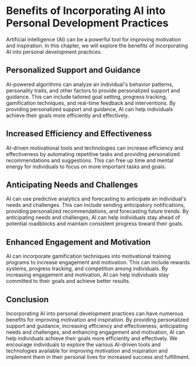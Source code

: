 Benefits of Incorporating AI into Personal Development Practices
==============================================================================================================================

Artificial intelligence (AI) can be a powerful tool for improving motivation and inspiration. In this chapter, we will explore the benefits of incorporating AI into personal development practices.

Personalized Support and Guidance
---------------------------------

AI-powered algorithms can analyze an individual's behavior patterns, personality traits, and other factors to provide personalized support and guidance. This can include tailored goal setting, progress tracking, gamification techniques, and real-time feedback and interventions. By providing personalized support and guidance, AI can help individuals achieve their goals more efficiently and effectively.

Increased Efficiency and Effectiveness
--------------------------------------

AI-driven motivational tools and technologies can increase efficiency and effectiveness by automating repetitive tasks and providing personalized recommendations and suggestions. This can free up time and mental energy for individuals to focus on more important tasks and goals.

Anticipating Needs and Challenges
---------------------------------

AI can use predictive analytics and forecasting to anticipate an individual's needs and challenges. This can include sending anticipatory notifications, providing personalized recommendations, and forecasting future trends. By anticipating needs and challenges, AI can help individuals stay ahead of potential roadblocks and maintain consistent progress toward their goals.

Enhanced Engagement and Motivation
----------------------------------

AI can incorporate gamification techniques into motivational training programs to increase engagement and motivation. This can include rewards systems, progress tracking, and competition among individuals. By increasing engagement and motivation, AI can help individuals stay committed to their goals and achieve better results.

Conclusion
----------

Incorporating AI into personal development practices can have numerous benefits for improving motivation and inspiration. By providing personalized support and guidance, increasing efficiency and effectiveness, anticipating needs and challenges, and enhancing engagement and motivation, AI can help individuals achieve their goals more efficiently and effectively. We encourage individuals to explore the various AI-driven tools and technologies available for improving motivation and inspiration and implement them in their personal lives for increased success and fulfillment.



